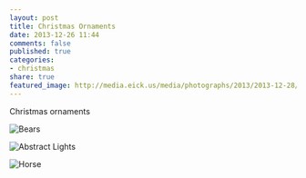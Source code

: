 ```yaml
---
layout: post
title: Christmas Ornaments
date: 2013-12-26 11:44
comments: false
published: true
categories:
- christmas
share: true
featured_image: http://media.eick.us/media/photographs/2013/2013-12-28/christmas-ornaments-2013-12-28-at-19-51-57.jpg
---
```

Christmas ornaments


![Bears](http://media.eick.us/media/photographs/2013/2013-12-28/christmas-ornaments-2013-12-28-at-19-51-57.jpg)

![Abstract Lights](http://media.eick.us/media/photographs/2013/2013-12-28/christmas-ornaments-2013-12-28-at-20-03-49.jpg)

![Horse](http://media.eick.us/media/photographs/2013/2013-12-28/christmas-ornaments-2013-12-28-at-20-05-02.jpg)